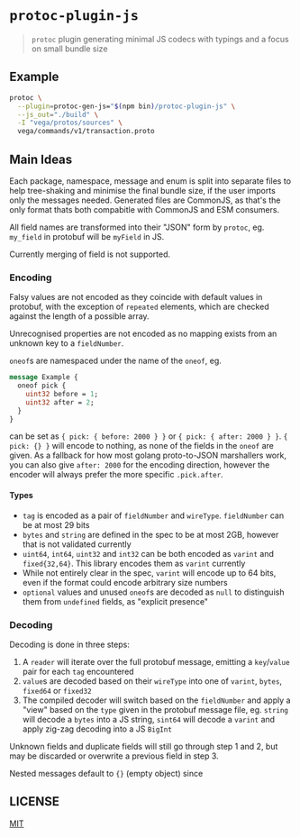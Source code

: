 # `protoc-plugin-js`

> `protoc` plugin generating minimal JS codecs with typings and a focus on small bundle size

## Example

```sh
protoc \
  --plugin=protoc-gen-js="$(npm bin)/protoc-plugin-js" \
  --js_out="./build" \
  -I "vega/protos/sources" \
  vega/commands/v1/transaction.proto
```

## Main Ideas

Each package, namespace, message and enum is split into separate files to help
tree-shaking and minimise the final bundle size, if the user imports only the
messages needed. Generated files are CommonJS, as that's the only format thats
both compabitle with CommonJS and ESM consumers.

All field names are transformed into their "JSON" form by `protoc`,
eg. `my_field` in protobuf will be `myField` in JS.

Currently merging of field is not supported.

### Encoding

Falsy values are not encoded as they coincide with default values in protobuf,
with the exception of `repeated` elements, which are checked against the length
of a possible array.

Unrecognised properties are not encoded as no mapping exists from an unknown
key to a `fieldNumber`.

`oneof`s are namespaced under the name of the `oneof`, eg.

```protobuf
message Example {
  oneof pick {
    uint32 before = 1;
    uint32 after = 2;
  }
}
```

can be set as `{ pick: { before: 2000 } }` or `{ pick: { after: 2000 } }`.
`{ pick: {} }` will encode to nothing, as none of the fields in the `oneof` are given.
As a fallback for how most golang proto-to-JSON marshallers work, you can also give `after: 2000`
for the encoding direction, however the encoder will always prefer the more specific `.pick.after`.

#### Types

* `tag` is encoded as a pair of `fieldNumber` and `wireType`. `fieldNumber` can be at most 29 bits
* `bytes` and `string` are defined in the spec to be at most 2GB, however that is not validated currently
* `uint64`, `int64`, `uint32` and `int32` can be both encoded as `varint` and `fixed{32,64}`. This library encodes them as `varint` currently
* While not entirely clear in the spec, `varint` will encode up to 64 bits, even if the format could encode arbitrary size numbers
* `optional` values and unused `oneof`s are decoded as `null` to distinguish
them from `undefined` fields, as "explicit presence"

### Decoding

Decoding is done in three steps:

1. A `reader` will iterate over the full protobuf message, emitting a `key`/`value` pair for each `tag` encountered
2. `value`s are decoded based on their `wireType` into one of `varint`, `bytes`, `fixed64` or `fixed32`
3. The compiled decoder will switch based on the `fieldNumber` and apply a "view" based on the `type` given in the protobuf message file, eg. `string` will decode a `bytes` into a JS string, `sint64` will decode a `varint` and apply zig-zag decoding into a JS `BigInt`

Unknown fields and duplicate fields will still go through step 1 and 2, but may be discarded or overwrite a previous field in step 3.

Nested messages default to `{}` (empty object) since

## LICENSE

[MIT](LICENSE)
